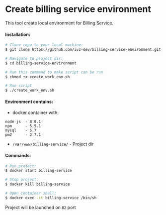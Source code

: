 # Create billing service environment
This tool create local environment for  Billing Service.

#### Installation:

```sh 
# Clone repo to your local machine:
$ git clone https://github.com/ivz-dev/billing-service-environment.git

# Navigate to project dir: 
$ cd billing-service-environment

# Run this command to make script can be run
$ chmod +x create_work_env.sh

# Run script
$ ./create_work_env.sh
```

#### Environment contains:

- docker container with:
```
node js  - 8.9.1
npm      - 5.5.1
mysql    - 5.7
pm2      - 2.7.1
```
- ```/var/www/billing-service/``` - Project dir

#### Commands: 

```sh 
# Run project:
$ docker start billing-service

# Stop project: 
$ docker kill billing-service 

# Open container shell:
$ docker exec -it billing-service /bin/sh
```

Project will be launched on ```82``` port
